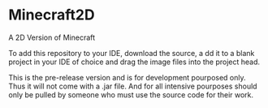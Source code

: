 Minecraft2D
===========

A 2D Version of Minecraft

To add this repository to your IDE, download the source, a
dd it to a blank project in your IDE of choice and drag the 
image files into the project head.

This is the pre-release version and is for development 
pourposed only. Thus it will not come with a .jar file. 
And for all intensive pourposes should only be pulled 
by someone who must use the source code for their work.
